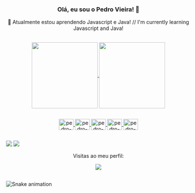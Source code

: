 
### <div align='center'> Olá, eu sou o Pedro Vieira! 👋</div>
<div align='center'>🌱 Atualmente estou aprendendo Javascript e Java! // I'm currently learning Javascript and Java!</div>

##

<div align="center">
  <a href="https://github.com/pedrovs3">
  <img align="center" height="180em" src="https://github-readme-stats.vercel.app/api?username=pedrovs3&show_icons=true&theme=github_dark&include_all_commits=true&count_private=true"/>
  <img align="center" height="180em" src="https://github-readme-stats.vercel.app/api/top-langs/?username=pedrovs3&layout=compact&langs_count=7&theme=github_dark"/>
</div>
  
  ##
  
  <div align='center'>
    <img align="center" alt="pedro-CSS" height="30" width="40" src="https://cdn.jsdelivr.net/gh/devicons/devicon/icons/css3/css3-original.svg" />
    <img align="center" alt="pedro-HTML" height="30" width="40" src="https://cdn.jsdelivr.net/gh/devicons/devicon/icons/html5/html5-original.svg" />
    <img align="center" alt="pedro-JS" height="30" width="40" src="https://cdn.jsdelivr.net/gh/devicons/devicon/icons/javascript/javascript-original.svg" />
    <img align="center" alt="pedro-Py" height="30" width="40" src="https://cdn.jsdelivr.net/gh/devicons/devicon/icons/python/python-original.svg" />
    <img align="center" alt="pedro-Java" height="30" width="40" src="https://cdn.jsdelivr.net/gh/devicons/devicon/icons/java/java-original.svg"/>
  </div>
  
  ##
  
 <div>
  <a href="https://www.instagram.com/pedrovs3_/" target="_blank"><img src="https://img.shields.io/badge/-Instagram-%23E4405F?style=for-the-badge&logo=instagram&logoColor=white" target="_blank"></a>
  <a href = "mailto:pedrovs3@hotmail.com"><img src="https://img.shields.io/badge/-Hotmail-%23333?style=for-the-badge&logo=gmail&logoColor=white" target="_blank"></a>
 </div>
  
  <p align="center"> Visitas ao meu perfil: </p>
  <p align="center">   <img style="color=blue" align="center" src="https://profile-counter.glitch.me/pedrovs3/count.svg" /></p>
  
  ##
  
![Snake animation](https://github.com/pedrovs3/pedrovs3/blob/output/github-contribution-grid-snake.svg)

